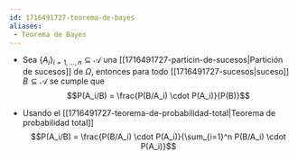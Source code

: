 ```yaml
---
id: 1716491727-teorema-de-bayes
aliases:
 - Teorema de Bayes
---
```



- Sea $\{A_i\}_{i=1,...,n} \subseteq \mathcal{A}$ una [[1716491727-particin-de-sucesos|Partición de sucesos]] de $\Omega$, entonces para todo [[1716491727-sucesos|suceso]] $B \subseteq \mathcal{A}$ se cumple que
$$P(A_i/B) = \frac{P(B/A_i) \cdot P(A_i)}{P(B)}$$

- Usando el [[1716491727-teorema-de-probabilidad-total|Teorema de probabilidad total]]
$$P(A_i/B) = \frac{P(B/A_i) \cdot P(A_i)}{\sum_{i=1}^n P(B/A_i) \cdot P(A_i)}$$